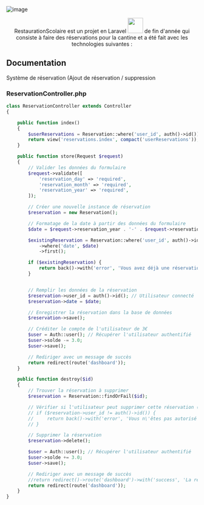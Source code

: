 ![image](https://github.com/Maous-B/RestaurationScolaire/assets/79797065/c0216616-9b2e-476c-bd1a-69c80c403196)
<p align="center">
RestaurationScolaire est un projet en Laravel <img width=40px height=40px src="https://cdn.jsdelivr.net/gh/devicons/devicon@latest/icons/laravel/laravel-original.svg" /> de fin d'année qui consiste à faire des réservations pour la cantine et a été fait avec les technologies suivantes : 
</p>

## Documentation

Système de réservation (Ajout de réservation / suppression
### ReservationController.php
```php
class ReservationController extends Controller
{

    public function index()
    {
        $userReservations = Reservation::where('user_id', auth()->id())->get();
        return view('reservations.index', compact('userReservations'));
    }

    public function store(Request $request)
    {
        // Valider les données du formulaire
        $request->validate([
            'reservation_day' => 'required',
            'reservation_month' => 'required',
            'reservation_year' => 'required',
        ]);

        // Créer une nouvelle instance de réservation
        $reservation = new Reservation();

        // Formatage de la date à partir des données du formulaire
        $date = $request->reservation_year . '-' . $request->reservation_month . '-' . $request->reservation_day;

        $existingReservation = Reservation::where('user_id', auth()->id())
            ->where('date', $date)
            ->first();

        if ($existingReservation) {
            return back()->with('error', 'Vous avez déjà une réservation pour ce jour.');
        }


        // Remplir les données de la réservation
        $reservation->user_id = auth()->id(); // Utilisateur connecté
        $reservation->date = $date;

        // Enregistrer la réservation dans la base de données
        $reservation->save();

        // Créditer le compte de l'utilisateur de 3€
        $user = Auth::user(); // Récupérer l'utilisateur authentifié
        $user->solde -= 3.0;
        $user->save();

        // Rediriger avec un message de succès
        return redirect(route('dashboard'));
    }

    public function destroy($id)
    {
        // Trouver la réservation à supprimer
        $reservation = Reservation::findOrFail($id);

        // Vérifier si l'utilisateur peut supprimer cette réservation (optionnel)
        // if ($reservation->user_id != auth()->id()) {
        //     return back()->with('error', 'Vous n\'êtes pas autorisé à supprimer cette réservation.');
        // }

        // Supprimer la réservation
        $reservation->delete();

        $user = Auth::user(); // Récupérer l'utilisateur authentifié
        $user->solde += 3.0;
        $user->save();

        // Rediriger avec un message de succès
        //return redirect()->route('dashboard')->with('success', 'La réservation a été supprimée avec succès.');
        return redirect(route('dashboard'));
    }
}
```
